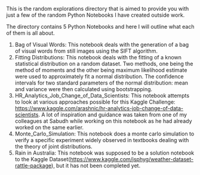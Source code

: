This is the random explorations directory that is aimed to provide you with just a few of the random Python Notebooks I have created outside work.

The directory contains 5 Python Notebooks and here I will outline what each of them is all about.

1. Bag of Visual Words: This notebook deals with the generation of a bag of visual words from still images using the SIFT algorithm.
2. Fitting Distributions: This notebook deals with the fitting of a known statistical distribution on a random dataset. Two methods, one being the method of moments and the other being maximum likelihood estimate were used to approximately fit a normal distribution. The confidence intervals for two standard parameters of the normal distribution: mean and variance were then calculated using bootstrapping. 
3. HR_Analytics_Job_Change_of_Data_Scientists: This notebook attempts to look at various approaches possible for this Kaggle Challenge: https://www.kaggle.com/arashnic/hr-analytics-job-change-of-data-scientists. A lot of inspiration and guidance was taken from one of my colleagues at Sabudh while working on this notebook as he had already worked on the same earlier.
4. Monte_Carlo_Simulation: This notebook does a monte carlo simulation to verify a specific experiment widely observed in textbooks dealing with the theory of joint distributions.
5. Rain in Australia: This notebook was supposed to be a solution notebook to the Kaggle Dataset(https://www.kaggle.com/jsphyg/weather-dataset-rattle-package), but it has not been completed yet.
